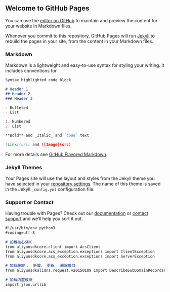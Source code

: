 ## Welcome to GitHub Pages

You can use the [editor on GitHub](https://github.com/xiiiu/iot/edit/main/README.md) to maintain and preview the content for your website in Markdown files.

Whenever you commit to this repository, GitHub Pages will run [Jekyll](https://jekyllrb.com/) to rebuild the pages in your site, from the content in your Markdown files.

### Markdown

Markdown is a lightweight and easy-to-use syntax for styling your writing. It includes conventions for

```markdown
Syntax highlighted code block

# Header 1
## Header 2
### Header 3

- Bulleted
- List

1. Numbered
2. List

**Bold** and _Italic_ and `Code` text

[Link](url) and ![Image](src)
```

For more details see [GitHub Flavored Markdown](https://guides.github.com/features/mastering-markdown/).

### Jekyll Themes

Your Pages site will use the layout and styles from the Jekyll theme you have selected in your [repository settings](https://github.com/xiiiu/iot/settings). The name of this theme is saved in the Jekyll `_config.yml` configuration file.

### Support or Contact

Having trouble with Pages? Check out our [documentation](https://docs.github.com/categories/github-pages-basics/) or [contact support](https://support.github.com/contact) and we’ll help you sort it out.
```markdown
#!/usr/bin/env python3
#coding=utf-8
 
# 加载核心SDK
from aliyunsdkcore.client import AcsClient
from aliyunsdkcore.acs_exception.exceptions import ClientException
from aliyunsdkcore.acs_exception.exceptions import ServerException
 
# 加载获取 、 新增、 更新、 删除接口
from aliyunsdkalidns.request.v20150109 import DescribeSubDomainRecordsRequest, AddDomainRecordRequest, UpdateDomainRecordRequest, DeleteDomainRecordRequest
 
# 加载内置模块
import json,urllib
```
